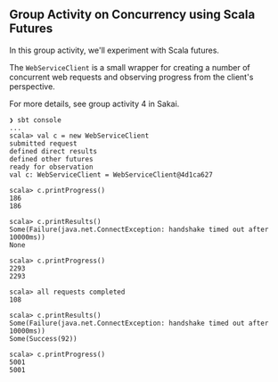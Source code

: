 ## Group Activity on Concurrency using Scala Futures

In this group activity, we'll experiment with Scala futures. 

The `WebServiceClient` is a small wrapper for creating a number of concurrent web requests and observing progress from the client's perspective.   

For more details, see group activity 4 in Sakai.

```
❯ sbt console
...
scala> val c = new WebServiceClient
submitted request
defined direct results
defined other futures
ready for observation
val c: WebServiceClient = WebServiceClient@4d1ca627

scala> c.printProgress()
186
186

scala> c.printResults()
Some(Failure(java.net.ConnectException: handshake timed out after 10000ms))
None

scala> c.printProgress()
2293
2293

scala> all requests completed
108

scala> c.printResults()
Some(Failure(java.net.ConnectException: handshake timed out after 10000ms))
Some(Success(92))

scala> c.printProgress()
5001
5001
```
